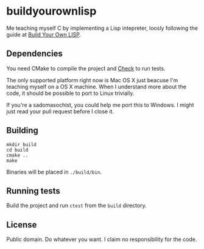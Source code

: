 # buildyourownlisp #

Me teaching myself C by implementing a Lisp intepreter, loosly following the guide at [Build Your Own LISP](http://www.buildyourownlisp.com/).

## Dependencies ##

You need CMake to compile the project and [Check][check] to run tests.

The only supported platform right now is Mac OS X just beacuse I'm teaching myself on a OS X machine. When I understand more about the code, it should be possible to port to Linux trivially.

If you're a sadomasochist, you could help me port this to Windows. I might just read your pull request before I close it.

## Building ##

```
mkdir build
cd build
cmake ..
make
```

Binaries will be placed in `./build/bin`.

## Running tests ##

Build the project and run `ctest` from the `build` directory.

## License ##

Public domain. Do whatever you want. I claim no responsibility for the code.

[check]: http://check.sourceforge.net/web/install.html
